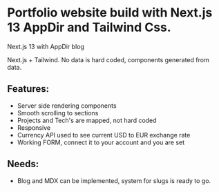 # Portfolio website build with Next.js 13 AppDir and Tailwind Css.

Next.js 13 with AppDir blog

Next.js + Tailwind.
No data is hard coded, components generated from data.

## Features:

* Server side rendering components
* Smooth scrolling to sections
* Projects and Tech's are mapped, not hard coded
* Responsive
* Currency API used to see current USD to EUR exchange rate
* Working FORM, connect it to your account and you are set

## Needs:

* Blog and MDX can be implemented, system for slugs is ready to go.
